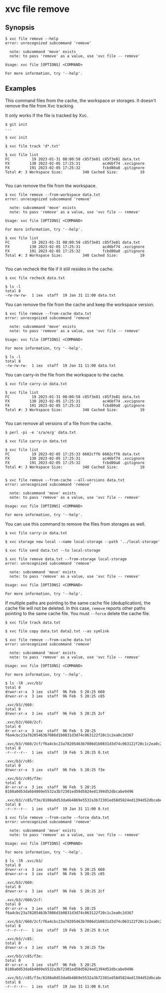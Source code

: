 # xvc file remove

## Synopsis

```console
$ xvc file remove --help
error: unrecognized subcommand 'remove'

  note: subcommand 'move' exists
  note: to pass 'remove' as a value, use 'xvc file -- remove'

Usage: xvc file [OPTIONS] <COMMAND>

For more information, try '--help'.

```


## Examples

This command files from the cache, the workspace or storages. It doesn't remove the file from Xvc tracking.

It only works if the file is tracked by Xvc.

```console
$ git init
...

$ xvc init

$ xvc file track 'd*.txt'

$ xvc file list
FC          19 2023-01-31 08:00:58 c85f3e81 c85f3e81 data.txt
FX         130 2023-02-05 17:25:31          ac46bf74 .xvcignore
FX         191 2023-02-05 17:25:32          fcbd80a8 .gitignore
Total #: 3 Workspace Size:         340 Cached Size:          19


```

You can remove the file from the workspace.

```console
$ xvc file remove --from-workspace data.txt
error: unrecognized subcommand 'remove'

  note: subcommand 'move' exists
  note: to pass 'remove' as a value, use 'xvc file -- remove'

Usage: xvc file [OPTIONS] <COMMAND>

For more information, try '--help'.

$ xvc file list
FC          19 2023-01-31 08:00:58 c85f3e81 c85f3e81 data.txt
FX         130 2023-02-05 17:25:31          ac46bf74 .xvcignore
FX         191 2023-02-05 17:25:32          fcbd80a8 .gitignore
Total #: 3 Workspace Size:         340 Cached Size:          19


```

You can recheck the file if it still resides in the cache.

```console
$ xvc file recheck data.txt

$ ls -l
total 8
-rw-rw-rw-  1 iex  staff  19 Jan 31 11:00 data.txt

```

You can remove the file from the cache and keep the workspace version.

```console
$ xvc file remove --from-cache data.txt
error: unrecognized subcommand 'remove'

  note: subcommand 'move' exists
  note: to pass 'remove' as a value, use 'xvc file -- remove'

Usage: xvc file [OPTIONS] <COMMAND>

For more information, try '--help'.

$ ls -l
total 8
-rw-rw-rw-  1 iex  staff  19 Jan 31 11:00 data.txt

```

You can carry-in the file from the workspace to the cache.

```console
$ xvc file carry-in data.txt

$ xvc file list
FC          19 2023-01-31 08:00:58 c85f3e81 c85f3e81 data.txt
FX         130 2023-02-05 17:25:31          ac46bf74 .xvcignore
FX         191 2023-02-05 17:25:32          fcbd80a8 .gitignore
Total #: 3 Workspace Size:         340 Cached Size:          19


```

You can remove all versions of a file from the cache.

```console
$ perl -pi -e 's/a/e/g' data.txt

$ xvc file carry-in data.txt

$ xvc file list
FC          19 2023-02-05 17:25:33 6602cff6 6602cff6 data.txt
FX         130 2023-02-05 17:25:31          ac46bf74 .xvcignore
FX         191 2023-02-05 17:25:32          fcbd80a8 .gitignore
Total #: 3 Workspace Size:         340 Cached Size:          19


$ xvc file remove --from-cache --all-versions data.txt
error: unrecognized subcommand 'remove'

  note: subcommand 'move' exists
  note: to pass 'remove' as a value, use 'xvc file -- remove'

Usage: xvc file [OPTIONS] <COMMAND>

For more information, try '--help'.

```

You can use this command to remove the files from storages as well.

```console
$ xvc file carry-in data.txt

$ xvc storage new local --name local-storage --path '../local-storage'

$ xvc file send data.txt --to local-storage

$ xvc file remove data.txt --from-storage local-storage
error: unrecognized subcommand 'remove'

  note: subcommand 'move' exists
  note: to pass 'remove' as a value, use 'xvc file -- remove'

Usage: xvc file [OPTIONS] <COMMAND>

For more information, try '--help'.

```

If multiple paths are pointing to the same cache file (deduplication), the cache file will not be deleted.
In this case, `remove` reports other paths pointing to the same cache file. You must `--force` delete the cache file.

```console
$ xvc file track data.txt

$ xvc file copy data.txt data2.txt --as symlink

$ xvc file remove --from-cache data.txt
error: unrecognized subcommand 'remove'

  note: subcommand 'move' exists
  note: to pass 'remove' as a value, use 'xvc file -- remove'

Usage: xvc file [OPTIONS] <COMMAND>

For more information, try '--help'.

$ ls -lR .xvc/b3/
total 0
drwxr-xr-x  3 iex  staff  96 Feb  5 20:25 660
drwxr-xr-x  3 iex  staff  96 Feb  5 20:25 c85

.xvc/b3//660:
total 0
drwxr-xr-x  3 iex  staff  96 Feb  5 20:25 2cf

.xvc/b3//660/2cf:
total 0
dr-xr-xr-x  3 iex  staff  96 Feb  5 20:25 f6a4cbc23a78205463b7086d1b0831d3d74c063122f20c1c2ea0c2d367

.xvc/b3//660/2cf/f6a4cbc23a78205463b7086d1b0831d3d74c063122f20c1c2ea0c2d367:
total 8
-r--r--r--  1 iex  staff  19 Feb  5 20:25 0.txt

.xvc/b3//c85:
total 0
drwxr-xr-x  3 iex  staff  96 Feb  5 20:25 f3e

.xvc/b3//c85/f3e:
total 0
dr-xr-xr-x  3 iex  staff  96 Feb  5 20:25 8108a0d53da6b4869e5532a3b72301ed58d5824ed1394d52dbcabe9496

.xvc/b3//c85/f3e/8108a0d53da6b4869e5532a3b72301ed58d5824ed1394d52dbcabe9496:
total 8
-r--r--r--  1 iex  staff  19 Jan 31 11:00 0.txt

$ xvc file remove --from-cache --force data.txt
error: unrecognized subcommand 'remove'

  note: subcommand 'move' exists
  note: to pass 'remove' as a value, use 'xvc file -- remove'

Usage: xvc file [OPTIONS] <COMMAND>

For more information, try '--help'.

$ ls -lR .xvc/b3/
total 0
drwxr-xr-x  3 iex  staff  96 Feb  5 20:25 660
drwxr-xr-x  3 iex  staff  96 Feb  5 20:25 c85

.xvc/b3//660:
total 0
drwxr-xr-x  3 iex  staff  96 Feb  5 20:25 2cf

.xvc/b3//660/2cf:
total 0
dr-xr-xr-x  3 iex  staff  96 Feb  5 20:25 f6a4cbc23a78205463b7086d1b0831d3d74c063122f20c1c2ea0c2d367

.xvc/b3//660/2cf/f6a4cbc23a78205463b7086d1b0831d3d74c063122f20c1c2ea0c2d367:
total 8
-r--r--r--  1 iex  staff  19 Feb  5 20:25 0.txt

.xvc/b3//c85:
total 0
drwxr-xr-x  3 iex  staff  96 Feb  5 20:25 f3e

.xvc/b3//c85/f3e:
total 0
dr-xr-xr-x  3 iex  staff  96 Feb  5 20:25 8108a0d53da6b4869e5532a3b72301ed58d5824ed1394d52dbcabe9496

.xvc/b3//c85/f3e/8108a0d53da6b4869e5532a3b72301ed58d5824ed1394d52dbcabe9496:
total 8
-r--r--r--  1 iex  staff  19 Jan 31 11:00 0.txt

```
